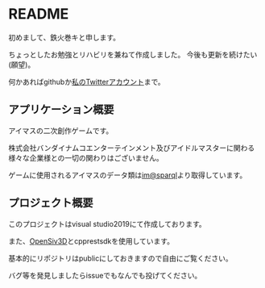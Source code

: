 # README

初めまして、鉄火巻キと申します。

ちょっとしたお勉強とリハビリを兼ねて作成しました。
今後も更新を続けたい(願望)。

何かあればgithubか[私のTwitterアカウント](https://twitter.com/tekkamaki200)まで。

## アプリケーション概要

アイマスの二次創作ゲームです。

株式会社バンダイナムコエンターテインメント及びアイドルマスターに関わる様々な企業様との一切の関わりはございません。

ゲームに使用されるアイマスのデータ類は[im@sparql](https://sparql.crssnky.xyz/imas/)より取得しています。


## プロジェクト概要

このプロジェクトはvisual studio2019にて作成しております。

また、[OpenSiv3D](https://siv3d.github.io/ja-jp/)とcpprestsdkを使用しています。

基本的にリポジトリはpublicにしておきますので自由にご覧ください。

バグ等を発見しましたらissueでもなんでも投げてください。